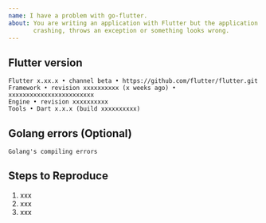 ```yaml
---
name: I have a problem with go-flutter.
about: You are writing an application with Flutter but the application is 
       crashing, throws an exception or something looks wrong.
---
```


<!-- Thank you for trying go-flutter! -->

## Flutter version

<!-- Please tell us wich flutter version are you using, we generally try to stay compatible with the beta channel. Run `flutter --version` to get the version -->

```
Flutter x.xx.x • channel beta • https://github.com/flutter/flutter.git
Framework • revision xxxxxxxxxx (x weeks ago) • xxxxxxxxxxxxxxxxxxxxxxxx
Engine • revision xxxxxxxxxx
Tools • Dart x.x.x (build xxxxxxxxxx)
```

## Golang errors (Optional)

<!-- If compilation fails, please tell us the output of go build -->
<!-- Please make sure you followed the README.md instructions -->

```
Golang's compiling errors
```

## Steps to Reproduce

<!--
     Please tell us exactly how to reproduce the problem you are running into.

     Please attach a small application (ideally just one main.dart file) that
     reproduces the problem. You could use https://gist.github.com/ for this.

     If the problem is with your application's rendering, then please attach
     a screenshot and explain what the problem is.
-->

1. xxx
2. xxx
3. xxx
